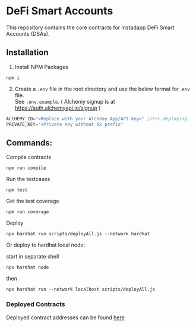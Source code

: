 
# DeFi Smart Accounts

This repository contains the core contracts for Instadapp DeFi Smart Accounts (DSAs).
  

## Installation

1. Install NPM Packages

```shell
npm i
```

2. Create a `.env` file in the root directory and use the below format for .`env` file.  
See `.env.example`. ( Alchemy signup is at <https://auth.alchemyapi.io/signup> )

```javascript
ALCHEMY_ID="<Replace with your Alchemy App/API key>" //For deploying
PRIVATE_KEY="<Private Key without 0x prefix"
```  

## Commands:

Compile contracts

```shell
npm run compile
```

Run the testcases

```shell
npm test
```

Get the test coverage

```shell
npm run coverage
```

Deploy

```shell
npx hardhat run scripts/deployAll.js --network hardhat
```

Or deploy to hardhat local node:

start in separate shell
```shell
npx hardhat node
```
then
```shell
npx hardhat run --network localhost scripts/deployAll.js
```

### Deployed Contracts

Deployed contract addresses can be found [here](docs/addresses.json)
